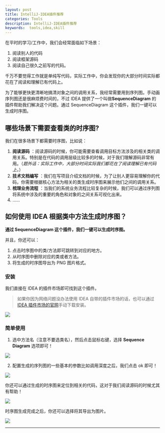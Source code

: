 ```yaml
---
layout: post
title: IntelliJ-IDEA插件推荐
categories: Tools
description: IntelliJ-IDEA插件推荐
keywords:  tools,idea,skill
---
```


在平时的学习/工作中，我们会经常面临如下场景：

1.  阅读别人的代码
2.  阅读框架源码
3.  阅读自己很久之前写的代码。

千万不要觉得工作就是单纯写代码，实际工作中，你会发现你的大部分时间实际都花在了阅读和理解已有代码上。

为了能够更快更清晰地搞清对象之间的调用关系，我经常需要用到序列图。手动画序列图还是很麻烦费时间的，不过 IDEA 提供了一个叫做**SequenceDiagram** 的插件帮助我们解决这个问题。通过 SequenceDiagram 这个插件，我们一键可以生成时序图。

## 哪些场景下需要查看类的时序图?

我们在很多场景下都需要时序图，比如说：

1.  **阅读源码** ：阅读源码的时候，你可能需要查看调用目标方法涉及的相关类的调用关系。特别是在代码的调用层级比较多的时候，对于我们理解源码非常有用。（*题外话：实际工作中，大部分时间实际我们都花在了阅读理解已有代码上。*）
2.  **技术文档编写** ：我们在写项目介绍文档的时候，为了让别人更容易理解你的代码，你需要根据核心方法为相关的类生成时序图来展示他们之间的调用关系。
3.  **梳理业务流程** ：当我们的系统业务流程比较复杂的时候，我们可以通过序列图将系统中涉及的重要的角色和对象的之间关系可视化出来。
4.  ......

## 如何使用 IDEA 根据类中方法生成时序图？

**通过 SequenceDiagram 这个插件，我们一键可以生成时序图。**

并且，你还可以：

1.  点击时序图中的类/方法即可跳转到对应的地方。
2.  从时序图中删除对应的类或者方法。
3.  将生成的时序图导出为 PNG 图片格式。

### 安装

我们直接在 IDEA 的插件市场即可找到这个插件。

> 如果你因为网络问题没办法使用 IDEA 自带的插件市场的话，也可以通过[IDEA 插件市场的官网](https://plugins.jetbrains.com/idea)手动下载安装。

![](https://p3-juejin.byteimg.com/tos-cn-i-k3u1fbpfcp/c03be7afd3c24eae9644601df5ea954d~tplv-k3u1fbpfcp-zoom-1.image)

### 简单使用

1.  选中方法名（注意不要选类名），然后点击鼠标右键，选择 **Sequence Diagram** 选项即可！

![](https://img.itgo.ml/img/20201026094934.png)

2.  配置生成的序列图的一些基本的参数比如调用深度之后，我们点击 ok 即可！

![](https://p3-juejin.byteimg.com/tos-cn-i-k3u1fbpfcp/63bc130cf38d49d6b637128b87a6648b~tplv-k3u1fbpfcp-zoom-1.image)

你还可以通过生成的时序图来定位到相关的代码，这对于我们阅读源码的时候尤其有帮助！

![](https://p3-juejin.byteimg.com/tos-cn-i-k3u1fbpfcp/2c3a56ba79e74146b15a102ba9796cbe~tplv-k3u1fbpfcp-zoom-1.image)

时序图生成完成之后，你还可以选择将其导出为图片。

![](https://p3-juejin.byteimg.com/tos-cn-i-k3u1fbpfcp/a40c87b53b7244dd8aa1defef1ca38ee~tplv-k3u1fbpfcp-zoom-1.image)

-------------------------

